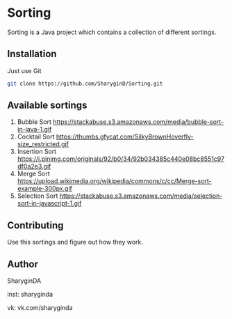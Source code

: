 # Sorting

Sorting is a Java project which contains a collection of different sortings.

## Installation

Just use Git

```bash
git clone https://github.com/SharyginD/Sorting.git
```

## Available sortings

1) Bubble Sort  https://stackabuse.s3.amazonaws.com/media/bubble-sort-in-java-1.gif
2) Cocktail Sort  https://thumbs.gfycat.com/SilkyBrownHoverfly-size_restricted.gif
3) Insertion Sort
 https://i.pinimg.com/originals/92/b0/34/92b034385c440e08bc8551c97df0a2e3.gif
4) Merge Sort  https://upload.wikimedia.org/wikipedia/commons/c/cc/Merge-sort-example-300px.gif
5) Selection Sort  https://stackabuse.s3.amazonaws.com/media/selection-sort-in-javascript-1.gif

## Contributing
Use this sortings and figure out how they work.

## Author
SharyginDA

inst: sharyginda

vk: vk.com/sharyginda